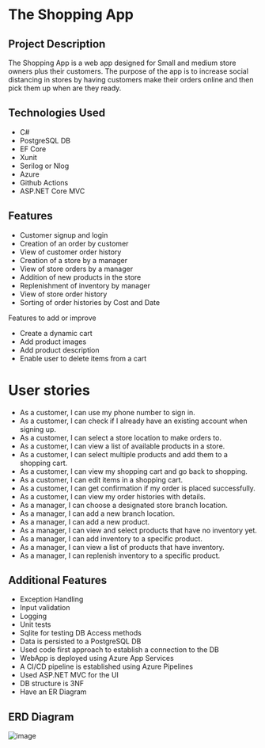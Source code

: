 # The Shopping App
## Project Description
The Shopping App is a web app designed for Small and medium store owners plus their customers. The purpose of the app is to increase social distancing in stores by having customers make their orders online and then pick them up when are they ready.
## Technologies Used
- C#
- PostgreSQL DB
- EF Core
- Xunit
- Serilog or Nlog
- Azure
- Github Actions
- ASP.NET Core MVC
## Features
- Customer signup and login
- Creation of an order by customer
- View of customer order history
- Creation of a store by a manager
- View of store orders by a manager
- Addition of new products in the store 
- Replenishment of inventory by manager
- View of store order history
- Sorting of order histories by Cost and Date

Features to add or improve
- Create a dynamic cart
- Add product images
- Add product description 
- Enable user to delete items from a cart

# User stories
- As a customer, I can use my phone number to sign in.
- As a customer, I can check if I already have an existing account when signing up.
- As a customer, I can select a store location to make orders to.
- As a customer, I can view a list of available products in a store.
- As a customer, I can select multiple products and add them to a shopping cart.
- As a customer, I can view my shopping cart and go back to shopping.
- As a customer, I can edit items in a shopping cart.
- As a customer, I can get confirmation if my order is placed successfully.
- As a customer, I can view my order histories with details.
- As a manager, I can choose a designated store branch location.
- As a manager, I can add a new branch location.
- As a manager, I can add a new product.
- As a manager, I can view and select products that have no inventory yet.
- As a manager, I can add inventory to a specific product.
- As a manager, I can view a list of products that have inventory.
- As a manager, I can replenish inventory to a specific product.

## Additional Features
- Exception Handling
- Input validation
- Logging
- Unit tests
- Sqlite for testing DB Access methods
- Data is persisted to a PostgreSQL DB
- Used code first approach to establish a connection to the DB
- WebApp is deployed using Azure App Services
- A CI/CD pipeline is established using Azure Pipelines
- Used ASP.NET MVC for the UI
- DB structure is 3NF
- Have an ER Diagram

## ERD Diagram
![image](https://user-images.githubusercontent.com/30950839/138115637-6d3851ce-f064-4d43-a915-2a7e77f6f5da.png)





